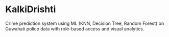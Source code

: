# KalkiDrishti
Crime prediction system using ML (KNN, Decision Tree, Random Forest) on Guwahati police data with role-based access and visual analytics.
